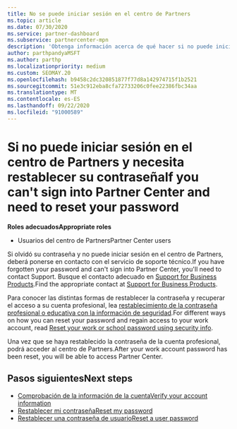 ```yaml
---
title: No se puede iniciar sesión en el centro de Partners
ms.topic: article
ms.date: 07/30/2020
ms.service: partner-dashboard
ms.subservice: partnercenter-mpn
description: 'Obtenga información acerca de qué hacer si no puede iniciar sesión en el centro de Partners: incluye información sobre el restablecimiento de la contraseña de la cuenta profesional o la contraseña de la cuenta educativa si la ha olvidado.'
author: parthpandyaMSFT
ms.author: parthp
ms.localizationpriority: medium
ms.custom: SEOMAY.20
ms.openlocfilehash: b9458c2dc320851877f77d8a142974715f1b2521
ms.sourcegitcommit: 51e3c912eba8cfa72733206c0fee22386fbc34aa
ms.translationtype: MT
ms.contentlocale: es-ES
ms.lasthandoff: 09/22/2020
ms.locfileid: "91000589"
---
```

# <a name="if-you-cant-sign-into-partner-center-and-need-to-reset-your-password"></a><span data-ttu-id="cf2a3-103">Si no puede iniciar sesión en el centro de Partners y necesita restablecer su contraseña</span><span class="sxs-lookup"><span data-stu-id="cf2a3-103">If you can't sign into Partner Center and need to reset your password</span></span>

<span data-ttu-id="cf2a3-104">**Roles adecuados**</span><span class="sxs-lookup"><span data-stu-id="cf2a3-104">**Appropriate roles**</span></span>

- <span data-ttu-id="cf2a3-105">Usuarios del centro de Partners</span><span class="sxs-lookup"><span data-stu-id="cf2a3-105">Partner Center users</span></span>

<span data-ttu-id="cf2a3-106">Si olvidó su contraseña y no puede iniciar sesión en el centro de Partners, deberá ponerse en contacto con el servicio de soporte técnico.</span><span class="sxs-lookup"><span data-stu-id="cf2a3-106">If you have forgotten your password and can't sign into Partner Center, you'll need to contact Support.</span></span> <span data-ttu-id="cf2a3-107">Busque el contacto adecuado en [Support for Business Products](/microsoft-365/admin/contact-support-for-business-products).</span><span class="sxs-lookup"><span data-stu-id="cf2a3-107">Find the appropriate contact at [Support for Business Products](/microsoft-365/admin/contact-support-for-business-products).</span></span> 

<span data-ttu-id="cf2a3-108">Para conocer las distintas formas de restablecer la contraseña y recuperar el acceso a su cuenta profesional, lea [restablecimiento de la contraseña profesional o educativa con la información de seguridad](/azure/active-directory/user-help/active-directory-passwords-update-your-own-password#how-to-change-your-password).</span><span class="sxs-lookup"><span data-stu-id="cf2a3-108">For different ways on how you can reset your password and regain access to your work account, read [Reset your work or school password using security info](/azure/active-directory/user-help/active-directory-passwords-update-your-own-password#how-to-change-your-password).</span></span>

<span data-ttu-id="cf2a3-109">Una vez que se haya restablecido la contraseña de la cuenta profesional, podrá acceder al centro de Partners.</span><span class="sxs-lookup"><span data-stu-id="cf2a3-109">After your work account password has been reset, you will be able to access Partner Center.</span></span> 

## <a name="next-steps"></a><span data-ttu-id="cf2a3-110">Pasos siguientes</span><span class="sxs-lookup"><span data-stu-id="cf2a3-110">Next steps</span></span>

- [<span data-ttu-id="cf2a3-111">Comprobación de la información de la cuenta</span><span class="sxs-lookup"><span data-stu-id="cf2a3-111">Verify your account information</span></span>](verification-responses.md)
- [<span data-ttu-id="cf2a3-112">Restablecer mi contraseña</span><span class="sxs-lookup"><span data-stu-id="cf2a3-112">Reset my password</span></span>](reset-my-pasword.md)
- [<span data-ttu-id="cf2a3-113">Restablecer una contraseña de usuario</span><span class="sxs-lookup"><span data-stu-id="cf2a3-113">Reset a user password</span></span>](reset-a-user-password.md)